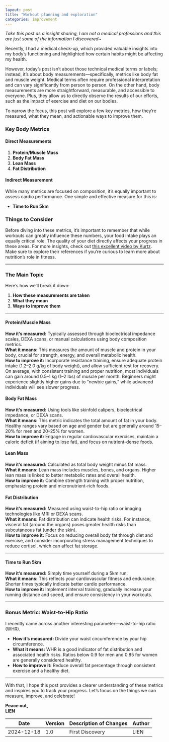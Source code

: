 ```yaml
---
layout: post
title: "Workout planning and exploration"
categories: improvement
---
```


_Take this post as a insight sharing, I am not a medical professions and this are just some of the information I discovered~_

Recently, I had a medical check-up, which provided valuable insights into my body’s functioning and highlighted how certain habits might be affecting my health.

However, today’s post isn’t about those technical medical terms or labels; instead, it’s about body measurements—specifically, metrics like body fat and muscle weight. Medical terms often require professional interpretation and can vary significantly from person to person. On the other hand, body measurements are more straightforward, measurable, and accessible to everyone. Plus, they allow us to directly observe the results of our efforts, such as the impact of exercise and diet on our bodies.

To narrow the focus, this post will explore a few key metrics, how they’re measured, what they mean, and actionable ways to improve them.

### Key Body Metrics

#### **Direct Measurements**

1. **Protein/Muscle Mass**
2. **Body Fat Mass**
3. **Lean Mass**
4. **Fat Distribution**

#### **Indirect Measurement**

While many metrics are focused on composition, it’s equally important to assess cardio performance. One simple and effective measure for this is:

- **Time to Run 5km**

### Things to Consider

Before diving into these metrics, it’s important to remember that while workouts can greatly influence these numbers, your food intake plays an equally critical role. The quality of your diet directly affects your progress in these areas. For more insights, check out [this excellent video by Kurtz](https://youtu.be/vSSkDos2hzo?si=cGKQhhGr-6_jpCQB). Make sure to explore their references if you’re curious to learn more about nutrition’s role in fitness.

---

### The Main Topic

Here’s how we’ll break it down:

1. **How these measurements are taken**
2. **What they mean**
3. **Ways to improve them**

---

#### **Protein/Muscle Mass**

**How it’s measured:** Typically assessed through bioelectrical impedance scales, DEXA scans, or manual calculations using body composition metrics.  
**What it means:** This measures the amount of muscle and protein in your body, crucial for strength, energy, and overall metabolic health.  
**How to improve it:** Incorporate resistance training, ensure adequate protein intake (1.2–2.0 g/kg of body weight), and allow sufficient rest for recovery. On average, with consistent training and proper nutrition, most individuals can gain around 0.5–1 kg (1–2 lbs) of muscle per month. Beginners might experience slightly higher gains due to “newbie gains,” while advanced individuals will see slower progress.

#### **Body Fat Mass**

**How it’s measured:** Using tools like skinfold calipers, bioelectrical impedance, or DEXA scans.  
**What it means:** This metric indicates the total amount of fat in your body. Healthy ranges vary based on age and gender but are generally around 15–20% for men and 20–25% for women.  
**How to improve it:** Engage in regular cardiovascular exercises, maintain a caloric deficit (if aiming to lose fat), and focus on nutrient-dense foods.

#### **Lean Mass**

**How it’s measured:** Calculated as total body weight minus fat mass.  
**What it means:** Lean mass includes muscles, bones, and organs. Higher lean mass is linked to better metabolic rates and overall health.  
**How to improve it:** Combine strength training with proper nutrition, emphasizing protein and micronutrient-rich foods.

#### **Fat Distribution**

**How it’s measured:** Measured using waist-to-hip ratio or imaging technologies like MRI or DEXA scans.  
**What it means:** Fat distribution can indicate health risks. For instance, visceral fat (around the organs) poses greater health risks than subcutaneous fat (under the skin).  
**How to improve it:** Focus on reducing overall body fat through diet and exercise, and consider incorporating stress management techniques to reduce cortisol, which can affect fat storage.

---

#### **Time to Run 5km**

**How it’s measured:** Simply time yourself during a 5km run.  
**What it means:** This reflects your cardiovascular fitness and endurance. Shorter times typically indicate better cardio performance.  
**How to improve it:** Implement interval training, gradually increase your running distance and speed, and ensure consistency in your workouts.

---

### Bonus Metric: Waist-to-Hip Ratio

I recently came across another interesting parameter—waist-to-hip ratio (WHR).

- **How it’s measured:** Divide your waist circumference by your hip circumference.
- **What it means:** WHR is a good indicator of fat distribution and associated health risks. Ratios below 0.9 for men and 0.85 for women are generally considered healthy.
- **How to improve it:** Reduce overall fat percentage through consistent exercise and a healthy diet.

---

With that, I hope this post provides a clearer understanding of these metrics and inspires you to track your progress. Let’s focus on the things we can measure, improve, and celebrate!

**Peace out,**  
**LIEN**

| **Date**   | **Version** | **Description of Changes** | **Author** |
| ---------- | ----------- | -------------------------- | ---------- |
| 2024-12-18 | 1.0         | First Discovery            | LIEN       |
